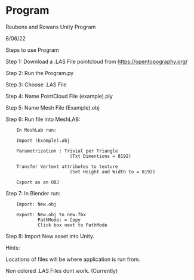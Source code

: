 # Program
 Reubens and Rowans Unity Program


8/06/22

Steps to use Program

Step 1: Download a .LAS File pointcloud from https://opentopography.org/

Step 2: Run the Program.py 

Step 3: Choose .LAS File 

Step 4: Name PointCloud File (example).ply

Step 5: Name Mesh File (Example).obj


Step 6: Run file into MeshLAB:

        In MeshLab run:

        Import (Example).obj

        Parametrization : Trivial per Triangle 
                            (Txt Dimentions = 8192)

        Transfer Vertext attributes to texture
                            (Set Height and Width to = 8192)

        Export as an OBJ


Step 7: In Blender run:

        Import: New.obj

        export: New.obj to new.fbx
                PathMode: = Copy
                Click box next to PathMode


Step 8: Import New asset into Unity.



Hints:

Locations of files will be where application is run from.
 
Non colored .LAS Files dont work. (Currently)


